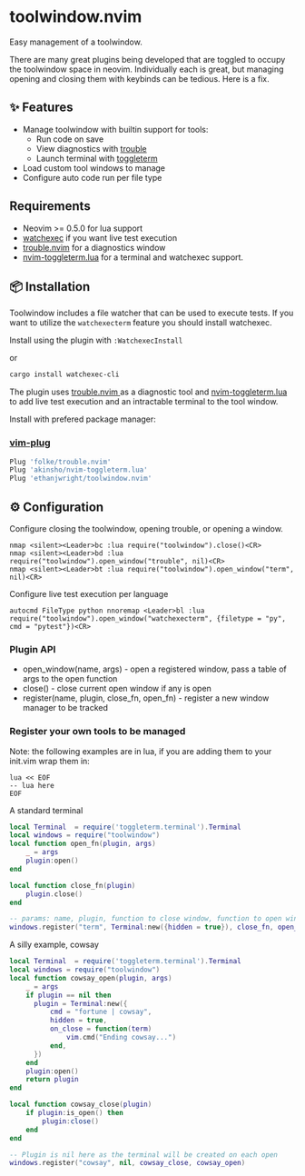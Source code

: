 # toolwindow.nvim

Easy management of a toolwindow.

There are many great plugins being developed that are toggled to occupy the
toolwindow space in neovim. Individually each is great, but managing opening
and closing them with keybinds can be tedious. Here is a fix.

## ✨ Features

* Manage toolwindow with builtin support for tools:
    - Run code on save
    - View diagnostics with [trouble](https://github.com/folke/trouble.nvim)
    - Launch terminal with [toggleterm](https://github.com/akinsho/nvim-toggleterm.lua)
* Load custom tool windows to manage
* Configure auto code run per file type

## Requirements

- Neovim >= 0.5.0 for lua support
- [watchexec](https://github.com/watchexec/watchexec) if you want live test execution
- [trouble.nvim](https://github.com/folke/trouble.nvim) for a diagnostics window
- [nvim-toggleterm.lua]( https://github.com/akinsho/nvim-toggleterm.lua ) for a terminal and watchexec support.

## 📦 Installation

Toolwindow includes a file watcher that can be used to execute tests. If you
want to utilize the `watchexecterm` feature you should install watchexec.

Install using the plugin with `:WatchexecInstall`

or

```sh
cargo install watchexec-cli
```

The plugin uses [ trouble.nvim ]( https://github.com/folke/trouble.nvim ) as a diagnostic tool and [ nvim-toggleterm.lua ]( https://github.com/akinsho/nvim-toggleterm.lua ) to add live test execution and an intractable terminal to the tool window.

Install with prefered package manager:

### [vim-plug](https://github.com/junegunn/vim-plug)

```sh
Plug 'folke/trouble.nvim'
Plug 'akinsho/nvim-toggleterm.lua'
Plug 'ethanjwright/toolwindow.nvim'
```

## ⚙️ Configuration

Configure closing the toolwindow, opening trouble, or opening a window.

```vim
nmap <silent><Leader>bc :lua require("toolwindow").close()<CR>
nmap <silent><Leader>bd :lua require("toolwindow").open_window("trouble", nil)<CR>
nmap <silent><Leader>bt :lua require("toolwindow").open_window("term", nil)<CR>
```

Configure live test execution per language

```vim
autocmd FileType python nnoremap <Leader>bl :lua require("toolwindow").open_window("watchexecterm", {filetype = "py", cmd = "pytest"})<CR>
```

### Plugin API


- open_window(name, args) - open a registered window, pass a table of args to the open function
- close() - close current open window if any is open
- register(name, plugin, close_fn, open_fn) - register a new window manager to be tracked

### Register your own tools to be managed

Note: the following examples are in lua, if you are adding them to your
init.vim wrap them in:

```vim
lua << EOF
-- lua here
EOF
```


A standard terminal

```lua
local Terminal  = require('toggleterm.terminal').Terminal
local windows = require("toolwindow")
local function open_fn(plugin, args)
    _ = args
    plugin:open()
end

local function close_fn(plugin)
    plugin.close()
end

-- params: name, plugin, function to close window, function to open window
windows.register("term", Terminal:new({hidden = true}), close_fn, open_fn)
```

A silly example, cowsay

```lua
local Terminal  = require('toggleterm.terminal').Terminal
local windows = require("toolwindow")
local function cowsay_open(plugin, args)
    _ = args
    if plugin == nil then
      plugin = Terminal:new({
          cmd = "fortune | cowsay",
          hidden = true,
          on_close = function(term)
              vim.cmd("Ending cowsay...")
          end,
      })
    end
    plugin:open()
    return plugin
end

local function cowsay_close(plugin)
    if plugin:is_open() then
        plugin:close()
    end
end

-- Plugin is nil here as the terminal will be created on each open
windows.register("cowsay", nil, cowsay_close, cowsay_open)
```
